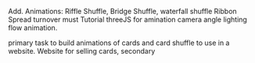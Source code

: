 Add. Animations: Riffle Shuffle, Bridge Shuffle, waterfall shuffle
Ribbon Spread turnover must
Tutorial threeJS for amination camera angle lighting flow animation.

primary task to build animations of cards and card shuffle to use in a website.
Website for selling cards, secondary 
